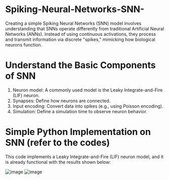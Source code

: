 # Spiking-Neural-Networks-SNN-

Creating a simple Spiking Neural Networks (SNN) model involves understanding that SNNs operate differently from traditional Artificial Neural Networks (ANNs). 
Instead of using continuous activations, they process and transmit information via discrete "spikes," mimicking how biological neurons function.

# Understand the Basic Components of SNN

1) Neuron model: A commonly used model is the Leaky Integrate-and-Fire (LIF) neuron.
2) Synapses: Define how neurons are connected.
3) Input encoding: Convert data into spikes (e.g., using Poisson encoding).
4) Simulation: Define a simulation time to observe neuron behavior.

# Simple Python Implementation on SNN (refer to the codes)

This code implements a Leaky Integrate-and-Fire (LIF) neuron model, and it is already functional with the results shown below:

![image](https://github.com/user-attachments/assets/1da52627-45af-4e19-bd46-fa281f8935ea)
![image](https://github.com/user-attachments/assets/04cb88b3-1d73-44f5-977d-795cd9a20392)

